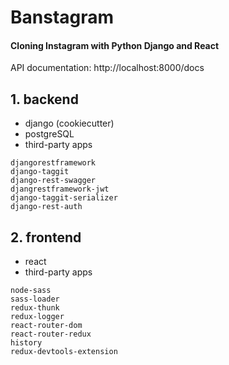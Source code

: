 # Banstagram

#### Cloning Instagram with Python Django and React
API documentation: http://localhost:8000/docs

## 1. backend
- django (cookiecutter)
- postgreSQL
- third-party apps
```
djangorestframework
django-taggit
django-rest-swagger
djangrestframework-jwt
django-taggit-serializer
django-rest-auth
```
## 2. frontend
- react
- third-party apps
```
node-sass
sass-loader
redux-thunk
redux-logger
react-router-dom
react-router-redux
history
redux-devtools-extension
```
